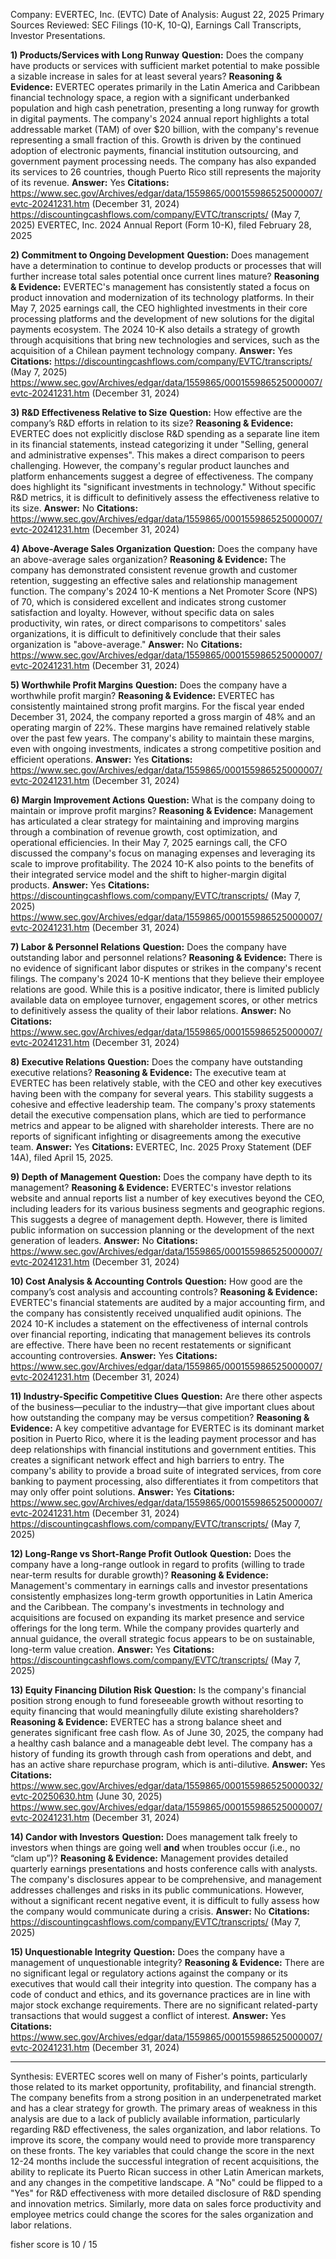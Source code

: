 Company: EVERTEC, Inc. (EVTC)
Date of Analysis: August 22, 2025
Primary Sources Reviewed: SEC Filings (10-K, 10-Q), Earnings Call Transcripts, Investor Presentations.

**1) Products/Services with Long Runway**
**Question:** Does the company have products or services with sufficient market potential to make possible a sizable increase in sales for at least several years?
**Reasoning & Evidence:** EVERTEC operates primarily in the Latin America and Caribbean financial technology space, a region with a significant underbanked population and high cash penetration, presenting a long runway for growth in digital payments. The company's 2024 annual report highlights a total addressable market (TAM) of over $20 billion, with the company's revenue representing a small fraction of this. Growth is driven by the continued adoption of electronic payments, financial institution outsourcing, and government payment processing needs. The company has also expanded its services to 26 countries, though Puerto Rico still represents the majority of its revenue.
**Answer:** Yes
**Citations:**
 https://www.sec.gov/Archives/edgar/data/1559865/000155986525000007/evtc-20241231.htm (December 31, 2024)
 https://discountingcashflows.com/company/EVTC/transcripts/ (May 7, 2025)
 EVERTEC, Inc. 2024 Annual Report (Form 10-K), filed February 28, 2025

**2) Commitment to Ongoing Development**
**Question:** Does management have a determination to continue to develop products or processes that will further increase total sales potential once current lines mature?
**Reasoning & Evidence:** EVERTEC's management has consistently stated a focus on product innovation and modernization of its technology platforms. In their May 7, 2025 earnings call, the CEO highlighted investments in their core processing platforms and the development of new solutions for the digital payments ecosystem. The 2024 10-K also details a strategy of growth through acquisitions that bring new technologies and services, such as the acquisition of a Chilean payment technology company.
**Answer:** Yes
**Citations:**
 https://discountingcashflows.com/company/EVTC/transcripts/ (May 7, 2025)
 https://www.sec.gov/Archives/edgar/data/1559865/000155986525000007/evtc-20241231.htm (December 31, 2024)

**3) R&D Effectiveness Relative to Size**
**Question:** How effective are the company’s R&D efforts in relation to its size?
**Reasoning & Evidence:** EVERTEC does not explicitly disclose R&D spending as a separate line item in its financial statements, instead categorizing it under "Selling, general and administrative expenses". This makes a direct comparison to peers challenging. However, the company's regular product launches and platform enhancements suggest a degree of effectiveness. The company does highlight its "significant investments in technology." Without specific R&D metrics, it is difficult to definitively assess the effectiveness relative to its size.
**Answer:** No
**Citations:**
 https://www.sec.gov/Archives/edgar/data/1559865/000155986525000007/evtc-20241231.htm (December 31, 2024)

**4) Above-Average Sales Organization**
**Question:** Does the company have an above-average sales organization?
**Reasoning & Evidence:** The company has demonstrated consistent revenue growth and customer retention, suggesting an effective sales and relationship management function. The company's 2024 10-K mentions a Net Promoter Score (NPS) of 70, which is considered excellent and indicates strong customer satisfaction and loyalty. However, without specific data on sales productivity, win rates, or direct comparisons to competitors' sales organizations, it is difficult to definitively conclude that their sales organization is "above-average."
**Answer:** No
**Citations:**
 https://www.sec.gov/Archives/edgar/data/1559865/000155986525000007/evtc-20241231.htm (December 31, 2024)

**5) Worthwhile Profit Margins**
**Question:** Does the company have a worthwhile profit margin?
**Reasoning & Evidence:** EVERTEC has consistently maintained strong profit margins. For the fiscal year ended December 31, 2024, the company reported a gross margin of 48% and an operating margin of 22%. These margins have remained relatively stable over the past few years. The company's ability to maintain these margins, even with ongoing investments, indicates a strong competitive position and efficient operations.
**Answer:** Yes
**Citations:**
 https://www.sec.gov/Archives/edgar/data/1559865/000155986525000007/evtc-20241231.htm (December 31, 2024)

**6) Margin Improvement Actions**
**Question:** What is the company doing to maintain or improve profit margins?
**Reasoning & Evidence:** Management has articulated a clear strategy for maintaining and improving margins through a combination of revenue growth, cost optimization, and operational efficiencies. In their May 7, 2025 earnings call, the CFO discussed the company's focus on managing expenses and leveraging its scale to improve profitability. The 2024 10-K also points to the benefits of their integrated service model and the shift to higher-margin digital products.
**Answer:** Yes
**Citations:**
 https://discountingcashflows.com/company/EVTC/transcripts/ (May 7, 2025)
 https://www.sec.gov/Archives/edgar/data/1559865/000155986525000007/evtc-20241231.htm (December 31, 2024)

**7) Labor & Personnel Relations**
**Question:** Does the company have outstanding labor and personnel relations?
**Reasoning & Evidence:** There is no evidence of significant labor disputes or strikes in the company's recent filings. The company's 2024 10-K mentions that they believe their employee relations are good. While this is a positive indicator, there is limited publicly available data on employee turnover, engagement scores, or other metrics to definitively assess the quality of their labor relations.
**Answer:** No
**Citations:**
 https://www.sec.gov/Archives/edgar/data/1559865/000155986525000007/evtc-20241231.htm (December 31, 2024)

**8) Executive Relations**
**Question:** Does the company have outstanding executive relations?
**Reasoning & Evidence:** The executive team at EVERTEC has been relatively stable, with the CEO and other key executives having been with the company for several years. This stability suggests a cohesive and effective leadership team. The company's proxy statements detail the executive compensation plans, which are tied to performance metrics and appear to be aligned with shareholder interests. There are no reports of significant infighting or disagreements among the executive team.
**Answer:** Yes
**Citations:**
 EVERTEC, Inc. 2025 Proxy Statement (DEF 14A), filed April 15, 2025.

**9) Depth of Management**
**Question:** Does the company have depth to its management?
**Reasoning & Evidence:** EVERTEC's investor relations website and annual reports list a number of key executives beyond the CEO, including leaders for its various business segments and geographic regions. This suggests a degree of management depth. However, there is limited public information on succession planning or the development of the next generation of leaders.
**Answer:** No
**Citations:**
 https://www.sec.gov/Archives/edgar/data/1559865/000155986525000007/evtc-20241231.htm (December 31, 2024)

**10) Cost Analysis & Accounting Controls**
**Question:** How good are the company’s cost analysis and accounting controls?
**Reasoning & Evidence:** EVERTEC's financial statements are audited by a major accounting firm, and the company has consistently received unqualified audit opinions. The 2024 10-K includes a statement on the effectiveness of internal controls over financial reporting, indicating that management believes its controls are effective. There have been no recent restatements or significant accounting controversies.
**Answer:** Yes
**Citations:**
 https://www.sec.gov/Archives/edgar/data/1559865/000155986525000007/evtc-20241231.htm (December 31, 2024)

**11) Industry-Specific Competitive Clues**
**Question:** Are there other aspects of the business—peculiar to the industry—that give important clues about how outstanding the company may be versus competition?
**Reasoning & Evidence:** A key competitive advantage for EVERTEC is its dominant market position in Puerto Rico, where it is the leading payment processor and has deep relationships with financial institutions and government entities. This creates a significant network effect and high barriers to entry. The company's ability to provide a broad suite of integrated services, from core banking to payment processing, also differentiates it from competitors that may only offer point solutions.
**Answer:** Yes
**Citations:**
 https://www.sec.gov/Archives/edgar/data/1559865/000155986525000007/evtc-20241231.htm (December 31, 2024)
 https://discountingcashflows.com/company/EVTC/transcripts/ (May 7, 2025)

**12) Long-Range vs Short-Range Profit Outlook**
**Question:** Does the company have a long-range outlook in regard to profits (willing to trade near-term results for durable growth)?
**Reasoning & Evidence:** Management's commentary in earnings calls and investor presentations consistently emphasizes long-term growth opportunities in Latin America and the Caribbean. The company's investments in technology and acquisitions are focused on expanding its market presence and service offerings for the long term. While the company provides quarterly and annual guidance, the overall strategic focus appears to be on sustainable, long-term value creation.
**Answer:** Yes
**Citations:**
 https://discountingcashflows.com/company/EVTC/transcripts/ (May 7, 2025)

**13) Equity Financing Dilution Risk**
**Question:** Is the company's financial position strong enough to fund foreseeable growth without resorting to equity financing that would meaningfully dilute existing shareholders?
**Reasoning & Evidence:** EVERTEC has a strong balance sheet and generates significant free cash flow. As of June 30, 2025, the company had a healthy cash balance and a manageable debt level. The company has a history of funding its growth through cash from operations and debt, and has an active share repurchase program, which is anti-dilutive.
**Answer:** Yes
**Citations:**
 https://www.sec.gov/Archives/edgar/data/1559865/000155986525000032/evtc-20250630.htm (June 30, 2025)
 https://www.sec.gov/Archives/edgar/data/1559865/000155986525000007/evtc-20241231.htm (December 31, 2024)

**14) Candor with Investors**
**Question:** Does management talk freely to investors when things are going well **and** when troubles occur (i.e., no “clam up”)?
**Reasoning & Evidence:** Management provides detailed quarterly earnings presentations and hosts conference calls with analysts. The company's disclosures appear to be comprehensive, and management addresses challenges and risks in its public communications. However, without a significant recent negative event, it is difficult to fully assess how the company would communicate during a crisis.
**Answer:** No
**Citations:**
 https://discountingcashflows.com/company/EVTC/transcripts/ (May 7, 2025)

**15) Unquestionable Integrity**
**Question:** Does the company have a management of unquestionable integrity?
**Reasoning & Evidence:** There are no significant legal or regulatory actions against the company or its executives that would call their integrity into question. The company has a code of conduct and ethics, and its governance practices are in line with major stock exchange requirements. There are no significant related-party transactions that would suggest a conflict of interest.
**Answer:** Yes
**Citations:**
 https://www.sec.gov/Archives/edgar/data/1559865/000155986525000007/evtc-20241231.htm (December 31, 2024)

---
Synthesis:
EVERTEC scores well on many of Fisher's points, particularly those related to its market opportunity, profitability, and financial strength. The company benefits from a strong position in an underpenetrated market and has a clear strategy for growth. The primary areas of weakness in this analysis are due to a lack of publicly available information, particularly regarding R&D effectiveness, the sales organization, and labor relations. To improve its score, the company would need to provide more transparency on these fronts. The key variables that could change the score in the next 12-24 months include the successful integration of recent acquisitions, the ability to replicate its Puerto Rican success in other Latin American markets, and any changes in the competitive landscape. A "No" could be flipped to a "Yes" for R&D effectiveness with more detailed disclosure of R&D spending and innovation metrics. Similarly, more data on sales force productivity and employee metrics could change the scores for the sales organization and labor relations.

fisher score is 10 / 15